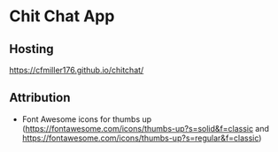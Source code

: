 # Chit Chat App

## Hosting

https://cfmiller176.github.io/chitchat/



## Attribution 

- Font Awesome icons for thumbs up (https://fontawesome.com/icons/thumbs-up?s=solid&f=classic and 
https://fontawesome.com/icons/thumbs-up?s=regular&f=classic)